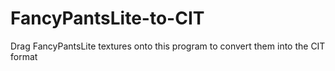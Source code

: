 # FancyPantsLite-to-CIT
Drag FancyPantsLite textures onto this program to convert them into the CIT format
